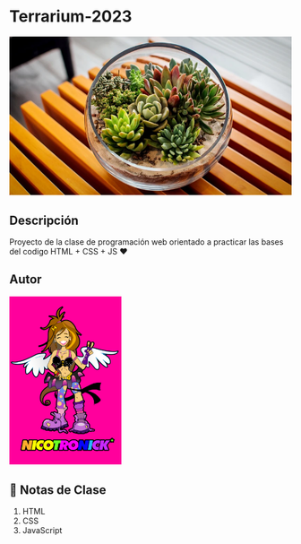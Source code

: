 # Terrarium-2023
![Terrarium Image](./image/terrario.webp)

## Descripción
Proyecto de la clase de programación web orientado a practicar las bases del codigo HTML + CSS + JS ❤

## Autor

<img
src = "./image/glow.jpg"
alt = "Dira Jimenez"
width = "200"
/>

## 🧾 Notas de Clase

1. HTML
2. CSS
3. JavaScript
